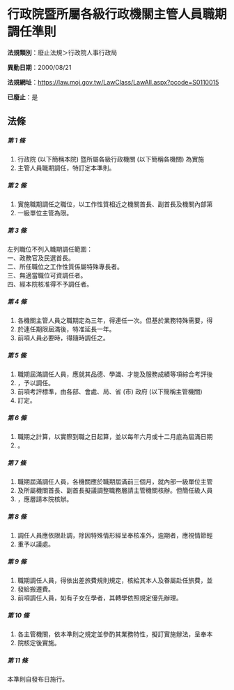 # 行政院暨所屬各級行政機關主管人員職期調任準則

**法規類別**：廢止法規＞行政院人事行政局

**異動日期**：2000/08/21  

**法規網址**：https://law.moj.gov.tw/LawClass/LawAll.aspx?pcode=S0110015

**已廢止**：是



## 法條
##### 第 1 條
1. 行政院 (以下簡稱本院) 暨所屬各級行政機關 (以下簡稱各機關) 為實施
1. 主管人員職期調任，特訂定本準則。

##### 第 2 條
1. 實施職期調任之職位，以工作性質相近之機關首長、副首長及機關內部第
1. 一級單位主管為限。

##### 第 3 條
左列職位不列入職期調任範圍：  
一、政務官及民選首長。  
二、所任職位之工作性質係屬特殊專長者。  
三、無適當職位可資調任者。  
四、經本院核准得不予調任者。  

##### 第 4 條
1. 各機關主管人員之職期定為三年，得連任一次。但基於業務特殊需要，得
1. 於連任期限屆滿後，特准延長一年。
1. 前項人員必要時，得隨時調任之。

##### 第 5 條
1. 職期屆滿調任人員，應就其品德、學識、才能及服務成績等項綜合考評後
1. ，予以調任。
1. 前項考評標準，由各部、會處、局、省 (市) 政府 (以下簡稱主管機關)
1. 訂定。

##### 第 6 條
1. 職期之計算，以實際到職之日起算，並以每年六月或十二月底為屆滿日期
1. 。

##### 第 7 條
1. 職期屆滿調任人員，各機關應於職期屆滿前三個月，就內部一級單位主管
1. 及所屬機關首長、副首長擬議調整職務層請主管機關核辦。但簡任級人員
1. ，應層請本院核辦。

##### 第 8 條
1. 調任人員應依限赴調，除因特殊情形經呈奉核准外，逾期者，應視情節輕
1. 重予以議處。

##### 第 9 條
1. 職期調任人員，得依出差旅費規則規定，核給其本人及眷屬赴任旅費，並
1. 發給搬遷費。
1. 前項調任人員，如有子女在學者，其轉學依照規定優先辦理。

##### 第 10 條
1. 各主管機關，依本準則之規定並參酌其業務特性，擬訂實施辦法，呈奉本
1. 院核定後實施。

##### 第 11 條
本準則自發布日施行。


